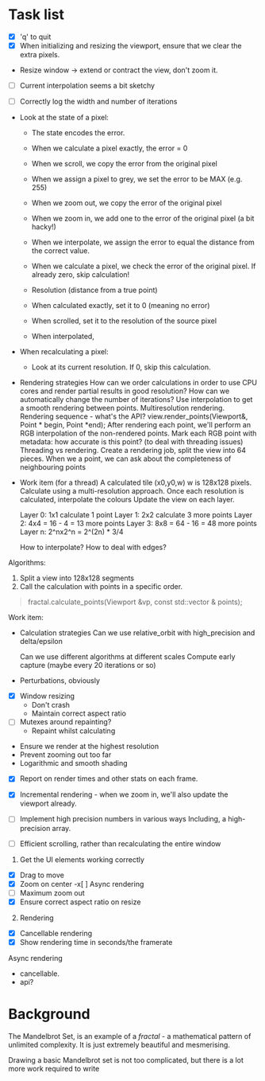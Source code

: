 # Task list

- [x] 'q' to quit
- [x] When initializing and resizing the viewport, ensure that we clear the extra pixels.
- Resize window -> extend or contract the view, don't zoom it.
- [ ] Current interpolation seems a bit sketchy
- [ ] Correctly log the width and number of iterations




- Look at the state of a pixel:
  - The state encodes the error.
  - When we calculate a pixel exactly, the error = 0
  - When we scroll, we copy the error from the original pixel
  - When we assign a pixel to grey, we set the error to be MAX (e.g. 255)
  - When we zoom out, we copy the error of the original pixel
  - When we zoom in, we add one to the error of the original pixel (a bit hacky!)
  - When we interpolate, we assign the error to equal the distance from the correct value.
  - When we calculate a pixel, we check the error of the original pixel. If already zero, skip calculation!

  - Resolution (distance from a true point)
  - When calculated exactly, set it to 0 (meaning no error)
  - When scrolled, set it to the resolution of the source pixel
  - When interpolated, 

- When recalculating a pixel:
  - Look at its current resolution. If 0, skip this calculation.

- Rendering strategies
  How can we order calculations in order to use CPU cores and render partial results in good resolution?
  How can we automatically change the number of iterations?
  Use interpolation to get a smooth rendering between points.
  Multiresolution rendering.
  Rendering sequence - what's the API?
  view.render_points(Viewport&, Point * begin, Point *end);
  After rendering each point, we'll perform an RGB interpolation of the non-rendered points.
  Mark each RGB point with metadata: how accurate is this point? (to deal with threading issues)
  Threading vs rendering.
  Create a rendering job, split the view into 64 pieces.
  When we a point, we can ask about the completeness of neighbouring points

- Work item (for a thread)
  A calculated tile (x0,y0,w)
  w is 128x128 pixels.  
  Calculate using a multi-resolution approach.
  Once each resolution is calculated, interpolate the colours
  Update the view on each layer.

  Layer 0: 1x1 calculate 1 point
  Layer 1: 2x2 calculate 3 more points
  Layer 2: 4x4 = 16 - 4 = 13 more points 
  Layer 3: 8x8 = 64 - 16 = 48 more points
  Layer n: 2^nx2^n = 2^(2n) * 3/4

  How to interpolate?
  How to deal with edges?

Algorithms:
1. Split a view into 128x128 segments
2. Call the calculation with points in a specific order.

> fractal.calculate_points(Viewport &vp, const std::vector<Point> & points);

Work item:



- Calculation strategies
  Can we use relative_orbit with high_precision and delta/epsilon 

  Can we use different algorithms at different scales
  Compute early capture (maybe every 20 iterations or so)

- Perturbations, obviously



- [x] Window resizing
  - Don't crash
  - Maintain correct aspect ratio
- [ ] Mutexes around repainting?
  - Repaint whilst calculating

- Ensure we render at the highest resolution  
- Prevent zooming out too far
- Logarithmic and smooth shading
- [x] Report on render times and other stats on each frame.
- [x] Incremental rendering - when we zoom in, we'll also update the viewport already.
- [ ] Implement high precision numbers in various ways
  Including, a high-precision array.

- [ ] Efficient scrolling, rather than recalculating the entire window

1. Get the UI elements working correctly
  - [x] Drag to move
  - [x] Zoom on center
  -x[ ] Async rendering
  - [ ] Maximum zoom out
  - [x] Ensure correct aspect ratio on resize
2. Rendering
  - [x] Cancellable rendering
  - [x] Show rendering time in seconds/the framerate

Async rendering
- cancellable.
- api?

# Background

The Mandelbrot Set, is an example of a *fractal* - a mathematical pattern of unlimited complexity. It is just extremely beautiful and mesmerising.

Drawing a basic Mandelbrot set is not too complicated, but there is a lot more work required to write 